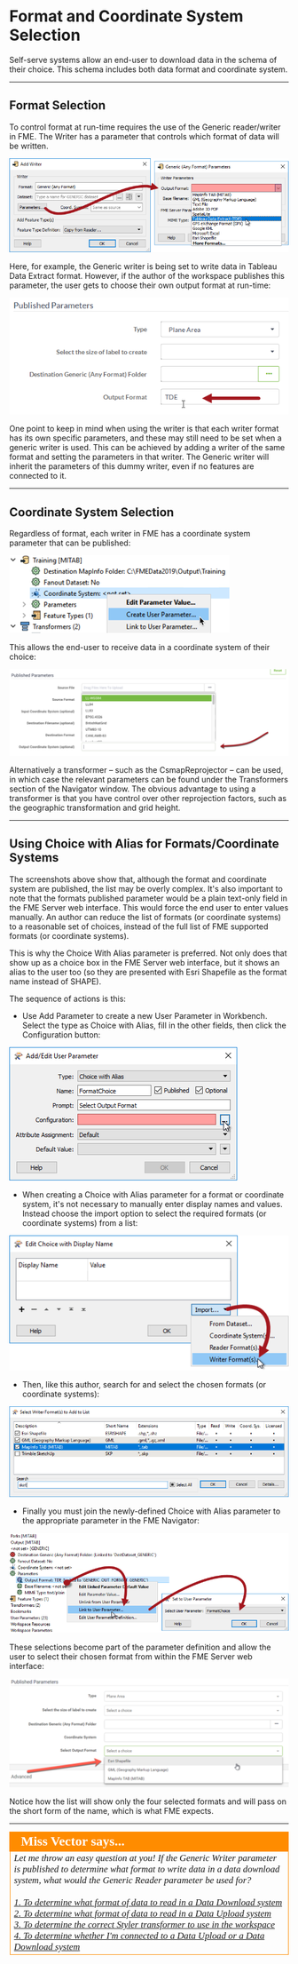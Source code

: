 # Format and Coordinate System Selection #

Self-serve systems allow an end-user to download data in the schema of their choice. This schema includes both data format and coordinate system.

---

## Format Selection ##

To control format at run-time requires the use of the Generic reader/writer in FME. The Writer has a parameter that controls which format of data will be written.

![](./Images/Img5.006.GenericWriterFormatParameter.png)

Here, for example, the Generic writer is being set to write data in Tableau Data Extract format. However, if the author of the workspace publishes this parameter, the user gets to choose their own output format at run-time:

![](./Images/Img5.007.GenericWriterParameterPrompt.png)

One point to keep in mind when using the writer is that each writer format has its own specific parameters, and these may still need to be set when a generic writer is used. This can be achieved by adding a writer of the same format and setting the parameters in that writer. The Generic writer will inherit the parameters of this dummy writer, even if no features are connected to it.

---

## Coordinate System Selection ##

Regardless of format, each writer in FME has a coordinate system parameter that can be published:

![](./Images/Img5.008.WriterCoordSysParameter.png)

This allows the end-user to receive data in a coordinate system of their choice:

![](./Images/Img5.009.WriterCoordSysSelect.png)

Alternatively a transformer – such as the CsmapReprojector – can be used, in which case the relevant parameters can be found under the Transformers section of the Navigator window. The obvious advantage to using a transformer is that you have control over other reprojection factors, such as the geographic transformation and grid height.

---

## Using Choice with Alias for Formats/Coordinate Systems ##

The screenshots above show that, although the format and coordinate system are published, the list may be overly complex. It's also important to note that the formats published parameter would be a plain text-only field in the FME Server web interface. This would force the end user to enter values manually. An author can reduce the list of formats (or coordinate systems) to a reasonable set of choices, instead of the full list of FME supported formats (or coordinate systems).

This is why the Choice With Alias parameter is preferred. Not only does that show up as a choice box in the FME Server web interface, but it shows an alias to the user too (so they are presented with Esri Shapefile as the format name instead of SHAPE).


The sequence of actions is this:

- Use Add Parameter to create a new User Parameter in Workbench. Select the type as Choice with Alias, fill in the other fields, then click the Configuration button:

![](./Images/Img5.010.ChoiceWithAliasCreation.png)

- When creating a Choice with Alias parameter for a format or coordinate system, it's not necessary to manually enter display names and values. Instead choose the import option to select the required formats (or coordinate systems) from a list:

![](./Images/Img5.011.ChoiceWithAliasImportFormat.png)

- Then, like this author, search for and select the chosen formats (or coordinate systems):

![](./Images/Img5.012.ChoiceWithAliasFormatPick.png)

- Finally you must join the newly-defined Choice with Alias parameter to the appropriate parameter in the FME Navigator:

![](./Images/Img5.013.PublishedParameterLink.png)

These selections become part of the parameter definition and allow the user to select their chosen format from within the FME Server web interface:

![](./Images/Img5.014.ChoiceWithAliasCoordSysSelected.png)

Notice how the list will show only the four selected formats and will pass on the short form of the name, which is what FME expects.

---

<!--Person X Says Section-->

<table style="border-spacing: 0px">
<tr>
<td style="vertical-align:middle;background-color:darkorange;border: 2px solid darkorange">
<i class="fa fa-quote-left fa-lg fa-pull-left fa-fw" style="color:white;padding-right: 12px;vertical-align:text-top"></i>
<span style="color:white;font-size:x-large;font-weight: bold;font-family:serif">Miss Vector says...</span>
</td>
</tr>

<tr>
<td style="border: 1px solid darkorange">
<span style="font-family:serif; font-style:italic; font-size:larger">
Let me throw an easy question at you! If the Generic Writer parameter is published to determine what format to write data in a data download system, what would the Generic Reader parameter be used for?
<br><br><a href="http://52.73.3.37/fmedatastreaming/Manual/QAResponse2017.fmw?chapter=22&question=5&answer=1&DestDataset_TEXTLINE=C%3A%5CFMEOutput%5CQAResponse.html">1. To determine what format of data to read in a Data Download system</a>
<br><a href="http://52.73.3.37/fmedatastreaming/Manual/QAResponse2017.fmw?chapter=22&question=5&answer=2&DestDataset_TEXTLINE=C%3A%5CFMEOutput%5CQAResponse.html">2. To determine what format of data to read in a Data Upload system</a>
<br><a href="http://52.73.3.37/fmedatastreaming/Manual/QAResponse2017.fmw?chapter=22&question=5&answer=3&DestDataset_TEXTLINE=C%3A%5CFMEOutput%5CQAResponse.html">3. To determine the correct Styler transformer to use in the workspace</a>
<br><a href="http://52.73.3.37/fmedatastreaming/Manual/QAResponse2017.fmw?chapter=22&question=5&answer=4&DestDataset_TEXTLINE=C%3A%5CFMEOutput%5CQAResponse.html">4. To determine whether I'm connected to a Data Upload or a Data Download system</a>
</span>
</td>
</tr>
</table>
